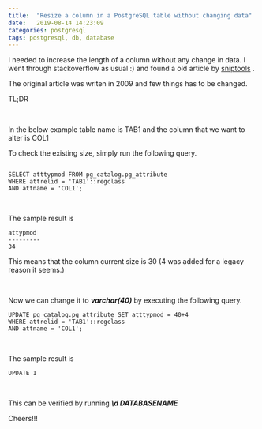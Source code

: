 ```yaml
---
title:  "Resize a column in a PostgreSQL table without changing data"
date:   2019-08-14 14:23:09
categories: postgresql
tags: postgresql, db, database
---
```


I needed to increase the length of a column without any change in data. I went through stackoverflow as usual :) and found a old article by [sniptools](https://sniptools.com/databases/resize-a-column-in-a-postgresql-table-without-changing-data/) .

The original article was writen in 2009 and few things has to be changed.

TL;DR

<br />

In the below example table name is TAB1 and the column that we want to alter is COL1

To check the existing size, simply run the following query.

```

SELECT atttypmod FROM pg_catalog.pg_attribute 
WHERE attrelid = 'TAB1'::regclass 
AND attname = 'COL1';

```


<br />


The sample result is 

```
attypmod
---------
34
```


This means that the column current size is 30 (4 was added for a legacy reason it seems.)

<br />

Now we can change it to ***varchar(40)*** by executing the following query.



```
UPDATE pg_catalog.pg_attribute SET atttypmod = 40+4
WHERE attrelid = 'TAB1'::regclass
AND attname = 'COL1';
```


<br />


The sample result is

```
UPDATE 1
```

<br />

This can be verified by running ***\d DATABASENAME***

Cheers!!!